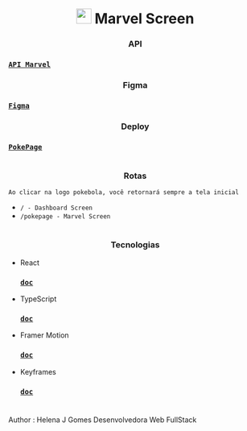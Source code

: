 <h1 align = "center">
	<img src="https://www.svgrepo.com/svg/163366/superheroe.svg" alt='' width='30px' height='30px'/>
	Marvel Screen
</h1>

<h3 align = "center">
	API
</h3>

### [`API Marvel`](https://developer.marvel.com/documentation/getting_started)

<h3 align = "center">
	Figma
</h3>

### [`Figma`](https://www.figma.com/file/WYsQclXV1S05fQgCDm49T1/Pokemon?node-id=0%3A1&t=bmHM0gX8gZA2RYR1-1)

<h3 align = "center">
	Deploy
</h3>

### [`PokePage`](https://pokescreen.vercel.app/)

#

<h3 align = "center">
	Rotas
</h3>

`Ao clicar na logo pokebola, você retornará sempre a tela inicial`

- `/ - Dashboard Screen`
- `/pokepage - Marvel Screen`

#

<h3 align = "center">
	Tecnologias
</h3>

- React

  ### [`doc`](https://pt-br.reactjs.org/docs/getting-started.html)

- TypeScript

  ### [`doc`](https://www.typescriptlang.org/docs/)

- Framer Motion

  ### [`doc`](https://www.npmjs.com/package/framer-motion)

- Keyframes

  ### [`doc`](https://developer.mozilla.org/pt-BR/docs/Web/CSS/@keyframes)

#

Author : Helena J Gomes Desenvolvedora Web FullStack
